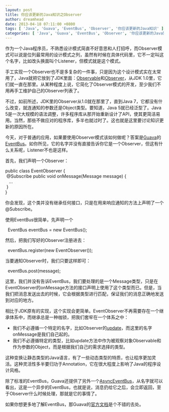 ```yaml
---
layout: post
title: 你应该更新的Java知识之Observer
author: dreamhead
date: 2013-04-18 07:11:00 +0800
tags: [ 'Java', 'Guava', 'EventBus', 'Observer', '你应该更新的Java知识' ]
categories: [ 'Java', 'Guava', 'EventBus', 'Observer', '你应该更新的Java知识' ]
---
```


作为一个Java程序员，不熟悉设计模式简直不好意思和人打招呼，而Observer模式可以说是位列最常用的设计模式之列，虽然有时候在具体代码里，它不一定叫这个名字，比如改头换面叫个Listener，但模式就是这个模式。

手工实现一个Observer也不是多复杂的一件事，只是因为这个设计模式实在太常用了，Java就把它放到了JDK里面：[Observable](http://docs.oracle.com/javase/6/docs/api/java/util/Observable.html)和[Observer](http://docs.oracle.com/javase/6/docs/api/java/util/Observer.html)，从JDK 1.0里，它们就一直在那里。从某种程度上说，它简化了Observer模式的开发，至少我们不用再手工维护自己的Observer列表了。

不过，如前所述，JDK里的Observer从1.0就在那里了，直到Java 7，它都没有什么改变，就连通知的参数还是Object类型。要知道，Java 5就已经泛型了。Java 5是一次大规模的语法调整，许多程序库从那开始重新设计了API，使其更简洁易用。当然，那些不做应对的程序库，多半也就过时了。这也就是这里要讨论知识更新的原因所在。

今天，对于普通的应用，如果要使用Observer模式该如何做呢？答案是[Guava](https://code.google.com/p/guava-libraries/)的[EventBus](http://docs.guava-libraries.googlecode.com/git-history/release/javadoc/com/google/common/eventbus/EventBus.html)。如你所见，它的名字并没有直接告诉你它是一个Observer，但这有什么关系呢，Listener不也是这样。

首先，我们声明一个Observer：

public class EventObserver {  
 &nbsp;@Subscribe public void onMessage(Message message) {  
 &nbsp; &nbsp;...  
 &nbsp;}  
}

你会发现，这个类并没有继承任何接口，只是在用来响应通知的方法上声明了一个@Subscribe。

使用EventBus很简单，先声明一个

&nbsp; EventBus eventBus = new EventBus();

然后，把我们写好的Observer注册进去：

&nbsp; eventBus.register(new EventObserver());

当要通知Observer时，我们只要这样即可：

&nbsp; eventBus.post(message);

这里，我们并没有告诉EventBus，我们要处理的是一个Message类型，只是在EventObserver的onMessage方法的接口声明上使用了这个类型而已。但是，当我们把消息发送出去的时候，它会根据类型进行匹配，保证我们的消息正确地发送到对应的地方。

相比于JDK原有的实现，这个实现会更简单。EventObserver不再需要存在一个继承体系中，而继承总是一种枷锁，把我们套牢在一个体系之中：

- 我们不必遵循一个特定的名字，比如Observer的[update](http://docs.oracle.com/javase/6/docs/api/java/util/Observer.html#update(java.util.Observable,%20java.lang.Object))，而这里的名字onMessage是我们自己起的。
- 我们不必遵循特定的类型，比如update方法中作为被观察对象Observable和作为参数的Object，而是根据我们自己的需求选择的类型。

这种变换让静态类型的Java语言，有了一些动态类型的特质，也让程序更加灵活。这种灵活性多半要归功于Annotation，它在很大程度上影响了Java的程序设计风格。

除了标准的EventBus，Guava还提供了另外一个[AsyncEventBus](http://docs.guava-libraries.googlecode.com/git-history/release/javadoc/com/google/common/eventbus/AsyncEventBus.html)，从名字就可以看出，这是一个异步的EventBus，也就是说，消息扔给它之后，会立即返回，至于Observer什么时候处理，那就是它的事情了。

如果你想更多地了解EventBus，那Guava的[官方文档](https://code.google.com/p/guava-libraries/wiki/EventBusExplained)是个不错的去处。


